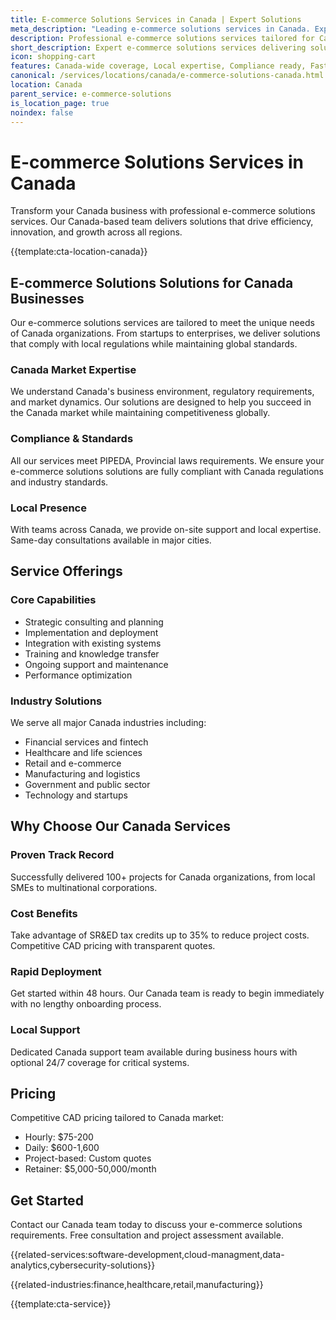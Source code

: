 ```yaml
---
title: E-commerce Solutions Services in Canada | Expert Solutions
meta_description: "Leading e-commerce solutions services in Canada. Expert teams, proven results, SR&ED tax credits up to 35%. Get started today."
description: Professional e-commerce solutions services tailored for Canada businesses
short_description: Expert e-commerce solutions services delivering solutions across Canada.
icon: shopping-cart
features: Canada-wide coverage, Local expertise, Compliance ready, Fast deployment, Cost-effective, Proven results
canonical: /services/locations/canada/e-commerce-solutions-canada.html
location: Canada
parent_service: e-commerce-solutions
is_location_page: true
noindex: false
---
```


# E-commerce Solutions Services in Canada

Transform your Canada business with professional e-commerce solutions services. Our Canada-based team delivers solutions that drive efficiency, innovation, and growth across all regions.

{{template:cta-location-canada}}

## E-commerce Solutions Solutions for Canada Businesses

Our e-commerce solutions services are tailored to meet the unique needs of Canada organizations. From startups to enterprises, we deliver solutions that comply with local regulations while maintaining global standards.

### Canada Market Expertise

We understand Canada's business environment, regulatory requirements, and market dynamics. Our solutions are designed to help you succeed in the Canada market while maintaining competitiveness globally.

### Compliance & Standards

All our services meet PIPEDA, Provincial laws requirements. We ensure your e-commerce solutions solutions are fully compliant with Canada regulations and industry standards.

### Local Presence

With teams across Canada, we provide on-site support and local expertise. Same-day consultations available in major cities.

## Service Offerings

### Core Capabilities
- Strategic consulting and planning
- Implementation and deployment
- Integration with existing systems
- Training and knowledge transfer
- Ongoing support and maintenance
- Performance optimization

### Industry Solutions
We serve all major Canada industries including:
- Financial services and fintech
- Healthcare and life sciences
- Retail and e-commerce
- Manufacturing and logistics
- Government and public sector
- Technology and startups

## Why Choose Our Canada Services

### Proven Track Record
Successfully delivered 100+ projects for Canada organizations, from local SMEs to multinational corporations.

### Cost Benefits
Take advantage of SR&ED tax credits up to 35% to reduce project costs. Competitive CAD pricing with transparent quotes.

### Rapid Deployment
Get started within 48 hours. Our Canada team is ready to begin immediately with no lengthy onboarding process.

### Local Support
Dedicated Canada support team available during business hours with optional 24/7 coverage for critical systems.

## Pricing

Competitive CAD pricing tailored to Canada market:
- Hourly: $75-200
- Daily: $600-1,600
- Project-based: Custom quotes
- Retainer: $5,000-50,000/month

## Get Started

Contact our Canada team today to discuss your e-commerce solutions requirements. Free consultation and project assessment available.

{{related-services:software-development,cloud-managment,data-analytics,cybersecurity-solutions}}

{{related-industries:finance,healthcare,retail,manufacturing}}

{{template:cta-service}}
